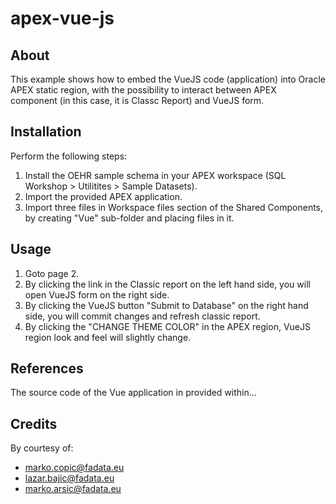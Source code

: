 # apex-vue-js

## About

This example shows how to embed the VueJS code (application) into Oracle APEX static region, with the possibility to interact between APEX component (in this case, it is Classc Report) and VueJS form.

## Installation

Perform the following steps:

1. Install the OEHR sample schema in your APEX workspace (SQL Workshop > Utilitites > Sample Datasets).
2. Import the provided APEX application.
3. Import three files in Workspace files section of the Shared Components, by creating "Vue" sub-folder and placing files in it.

## Usage

1. Goto page 2.
2. By clicking the link in the Classic report on the left hand side, you will open VueJS form on the right side.
3. By clicking the VueJS button "Submit to Database" on the right hand side, you will commit changes and refresh classic report.
4. By clicking the "CHANGE THEME COLOR" in the APEX region, VueJS region look and feel will slightly change.

## References

The source code of the Vue application in provided within...

## Credits

By courtesy of:
* marko.copic@fadata.eu
* lazar.bajic@fadata.eu
* marko.arsic@fadata.eu
